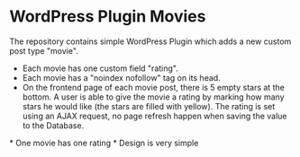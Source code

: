 # WordPress Plugin Movies

The repository contains simple WordPress Plugin which adds a new custom post type "movie".
- Each movie has one custom field "rating".
- Each movie has a "noindex nofollow" tag on its head.
- On the frontend page of each movie post, there is 5 empty stars at the bottom.
A user is able to give the movie a rating by marking how many stars he would like (the stars are filled with yellow).
The rating is set using an AJAX request, no page refresh happen when saving the value to the Database.

\* One movie has one rating
\* Design is very simple